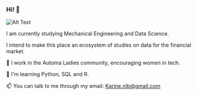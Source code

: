 ### Hi! 👋

![Alt Text](https://www.icegif.com/wp-content/uploads/aesthetic-icegif-23.gif)

I am currently studying Mechanical Engineering and Data Science.

I intend to make this place an ecosystem of studies on data for the financial market.

👯 I work in the Automa Ladies community, encouraging women in tech.

🌱 I'm learning Python, SQL and R.

📫 You can talk to me through my email: Karine.nlb@gmail.com


<!--
**Karinebernardino/karinebernardino** is a ✨ _special_ ✨ repository because its `README.md` (this file) appears on your GitHub profile.

Here are some ideas to get you started:

- 🔭 I’m currently working on ...
- 🌱 I’m currently learning ...
- 👯 I’m looking to collaborate on ...
- 🤔 I’m looking for help with ...
- 💬 Ask me about ...
- 📫 How to reach me: Karine.nlb@gmail.com
- 😄 Pronouns: Sh
- ⚡ Fun fact: I love signs, tarot and mystic things.
-->
